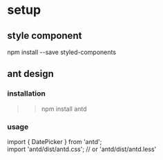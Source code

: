 # setup

## style component
npm install --save styled-components


## ant design
### installation
>> npm install antd
### usage
import { DatePicker } from 'antd';                                      
import 'antd/dist/antd.css'; // or 'antd/dist/antd.less'

